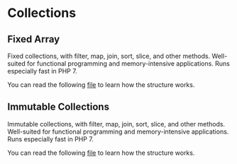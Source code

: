# Collections

## Fixed Array

Fixed collections, with filter, map, join, sort, slice, and other methods. Well-suited for functional programming and memory-intensive applications. Runs especially fast in PHP 7.

You can read the following [file](./Collections/FixedArray.md) to learn how the structure works.

## Immutable Collections

Immutable collections, with filter, map, join, sort, slice, and other methods. Well-suited for functional programming and memory-intensive applications. Runs especially fast in PHP 7.

You can read the following [file](./Collections/ImmutableArray.md) to learn how the structure works.
